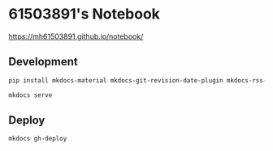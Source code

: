 # 61503891's Notebook

https://mh61503891.github.io/notebook/

## Development

```sh
pip install mkdocs-material mkdocs-git-revision-date-plugin mkdocs-rss-plugin mkdocs-enumerate-headings-plugin "mkdocs-material[imaging]"
```

```sh
mkdocs serve
```

## Deploy

```sh
mkdocs gh-deploy
```
